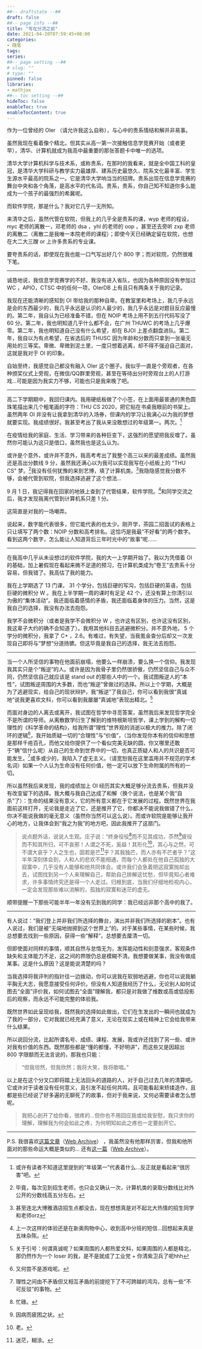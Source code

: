 ```yaml
---
##-- draftstate --##
draft: false
##-- page info --##
title: "写在分流之前"
date: 2021-04-20T07:59:45+08:00
categories:
- 随笔
tags:
series:
##-- page setting --##
# slug: ""
# type: ""
pinned: false
libraries:
- mathjax 
##-- toc setting --##
hideToc: false
enableToc: true
enableTocContent: true
---
```


作为一位曾经的 OIer （请允许我这么自称），与心中的贵系情结和解并非易事。

<!--more-->

虽然我现在看着像个精北，但其实从高一第一次接触信息学竞赛开始（或者更早），清华、计算机就成为我高中最重要的那张答题卡中唯一的选项。

清华大学计算机科学与技术系，或称贵系，在那时的我看来，就是全中国工科的皇冠，是清华大学科研与教学实力最雄厚、建系历史最悠久、院系文化最丰富、学生生源水平最高的院系之一。它是清华大学响当当的招牌。贵系出现在信息学竞赛的舞台中央和各个角落，是高水平的代名词。贵系，贵系，你自己知不知道你多么能成为一个孩子的最强烈的希冀呢。

而软件学院，那是什么？我对它几乎一无所知。

来清华之后，虽然代管在软院，但我上的几乎全是贵系的课，wyp 老师的程设，myc 老师的离散一，邓老师的 dsa ，yhl 的老师的 oop ，甚至还去旁听 zxp 老师的离散二（离散二是我唯一本院老师的课程）；即使今天已经确定留在软院，也想在大二大三蹭 or 上许多贵系的专业课。

要夸贵系的话，即使现在我也能一口气写出好几个 800 字；而对软院，仍然很难下笔。

---

诚恳地说，我信息学竞赛学的不好。我没有进入省队，也因为各种原因没有参加过 WC ，APIO，CTSC 中的任何一项，OIerDB 上有且只有两条关于我的记录。

我现在还能清晰的感知到 OI 带给我的那种自卑。在教室里和考场上，我几乎永远是会的东西最少的，我几乎永远是认识的人最少的，我几乎永远是对题目反应最慢的。第二年，我自认为已经准备不错，但在 NOIP 考场上用不到五行代码写没了 60 分。第二年，我也明知道几乎什么都不会，在广州 THUWC 的考场上几乎爆零。第二年，我也明知道自己没有什么希望，却在 BJOI 上差点翻盘进队。第二年，我自以为有点希望，在省选后的 THUSC 因为年龄和分数而只拿到一张毫无用处的三等奖。卑微、卑微到泥土里，一度只想着逃离，却不得不强迫自己面对，这就是我对于 OI 的印象。

自始至终，我感觉自己都没有融入 OIer 这个圈子。我似乎一直是个旁观者，在各种颁奖仪式上旁观，在微信/QQ群里旁观，甚至在等待出分时旁观台上的人打游戏...可能是因为我实力不够，可能也只是我来晚了吧。

---

高二下学期期中，我回归课内。我用硬纸板做了个小签，在上面用最普通的黑色圆珠笔描出来几个粗笔画的字符：THU CS 2020，把它贴在书桌我眼前的书架上。虽然两年 OI 并没有让我拿到清华的入场券，但课内的学习让我满心以为我的梦想就要实现。我成绩很好。我甚至考出了我从来没敢想过的年级第一。两次。[^1]

在疫情给我的家庭、生活、学习带来的各种巨变下，这强烈的愿望把我反噬了。虽然你可能认为这只是借口，虽然我也是这么认为。

或许是个意外，或许并不意外，我高考考出了我整个高三以来的最差成绩。虽然我还是高出分数线 9 分，虽然我还满心以为我可以实现我写在小纸板上的 "THU CS" 梦。[^2]我没有任何犹豫的来到艺博，填了计算机类。[^3]我隐隐感觉我分数不够，会被代管到软院，但我选择逃避了这个想法...

9 月 1 日，我记得我在回家的地铁上查到了代管结果，软件学院。[^4]和同学交流之后，我才发现我离代管到计算机系只差 1 分。

这简直是对我的一场嘲弄。

说起来，数字能代表很多，但它能代表的也太少。刚开学，茶园二招面试的表格上只让填写了两个数：NOIP 分数和高考排名。这恰巧是我最“不好看”的两个数字。看到这两个数字，怎么能让人知道背后三年时光中的“故事”呢……

---

在我高中几乎从未设想过的软件学院，我的大一上学期开始了。我以为凭借着 OI 的基础，加上暑假现在看起来微不足道的预习，在计算机类成为“卷王”去贵系十分容易，但我错了。我高估了我的能力。

我在上学期选了 13 门课， 31 个学分，包括巨硬的写沟，包括巨硬的英语，包括巨硬的微积分 W 。我在上半学期一周的课时有足足 42 个，还没有算上你清引以为傲的“集体活动”。我还面临着感情的矛盾，我还面临着身体的压力。当然，这是我自己的选择，我没有办法去抱怨。

我学不会微积分（或者是我学不会微积分 W ，也许这有区别，也许这没有区别， 我这辈子大约的确不会知道了）。我用其他科目去逃避微积分。并不意外地， 5 个学分的微积分，我拿了 C+ ，2.6。有难过，有失望，当我氪金查分后却又一次发现自己即将与“梦想”分道扬镳。但这毕竟是我自己的选择，我无法去抱怨。

---

当一个人所坚信的事物在他面前崩塌，他要么一样崩溃，要么换一个信仰。我发现我其实只是个“叛逆”的人。或许是因为我骨子里仍然很骄傲，仍然坚信自己与众不同，仍然坚信自己就应该是 stand out 的那些人中的一个。我试图叛逆人的“本性”，试图叛逆周围的大多数，而也“叛逆”曾做过的选择。所以上个学期，大概是为了逃避现实，给自己的现状辩护，我“叛逆”了我自己，你可以看到我很“真诚地”说我更喜欢文科，你可以看到我屡屡“真诚地”表现出精北。[^10]

而面对身边的人离去或离开，我试图在哲学中寻觅答案，虽然我后来发现哲学完全不是所谓的导师。从离散数学衍生了解到的维特根斯坦哲学，课上学到的解构一切理性的《科学革命的结构》，给我所谓“理性”世界观的消逝以极大的推力。除了闭环的逻辑[^5]，我开始质疑一切的“合理性”与“价值”，（当你发现你本有的信仰和思想是那样千疮百孔，而他又给你提供了一个看似完美无缺的圆，你又哪里还敢于“确”信什么呢）从自己的生命到世界中的一切，也真正质疑人和人的共识是否可能发生。[^6]或多或少的，我陷入了虚无主义。（请宽恕我在这里滥用并不规范的学术名词）如果一个人认为生命没有任何价值，他一定可以放下生命附属的所有的一切。

所以虽然我后来发现，我的成绩加上 OI 经历其实大概足够分流去贵系，但我并没有改变留下的选择。我大概与我自己达成了和解（换个说法，也是某个我“自杀”了）：生命的结果没有意义，它的所有意义都在于它发展的过程。既然世界在我面前这样打开，无论我是走近了它，还是推开了它，你都决不能说我做错了什么，你决不能说我做的毫无意义（虽然你当然可以这么说）。而或许软院是能够让我开心的地方，让我体会到“我之为我”的地方吧，因此我推开了这扇门。

> 说点题外话，说说人生观。庄子说：“终身役役[^14]而不见其成功，苶然[^13]疲役而不知其所归，可不哀邪！人谓之不死，奚益！其形化[^12]，其心与之然，可不谓大哀乎？人之生也，固若是芒[^11]乎？其我独芒，而人亦有不芒者乎？”这半年深刻体会到，人和人的悲欢不能相通，而每个人都处在他自己孤独的大寂寞中，几乎没有人能够和他共同体会。或许我们会急着把这寂寞抛却出去，试图找到另一个人来理解自己，帮助自己排解这忧愁，但毕竟知心者难求，许多事情终究还是得一个人走过。归根到底，当我们仔细地检视内心，一定会发现那些难以消解的，孤独的寂寞和迷茫的虚无。

[^12]: 老。
[^11]: 迷茫，糊涂。
[^13]: 因病而疲困之状。
[^14]: 忙碌。

顺带提醒一下那些可能半年一年没有见到我的同学：我已经远非那个高中的我了。

---

有人说过：“我们登上并非我们所选择的舞台，演出并非我们所选择的剧本”。也有人说过，我们是被“无端地抛掷到这个世界上”的。对于某些事情，在某些时候，我总想要去找到一些原因，获得一些“解释”，总想要去厘清一切。

但即使面对同样的事情，顺其自然与怠惰无为，发挥能动性和刻意强求，客观条件缺失和主体能力不足，这之间的界限仍总是模糊不清。我想要做某事，我没有做成某事。这是什么原因？这是能说清楚的吗？

当我选择将我评判的指针往一边拨动，你可以说我在软弱地逃避，你也可以说我躺平胸无大志，我愿意接受任何评价。但没有人知道我经历了什么，无论别人如何试图去“全面”评价我，如何试图去“全面”理解我，都只是对我做了维数或高或低投影后的观察，而永远不可能完整的体验我。

既然世界如此呈现给我，既然我的选择如此做出，它们在生发出的一瞬间也就成为了我的一部分，它对我就已经充满了意义，无论在现实上或在精神上它会给我带来什么结果。

所以说回分流，比起所谓名号、成绩、课程、发展，我或许还找到了另一些、或许对我有价值的东西。既然那些都是“懂的都懂，不好明讲”，而这些又是因超出 800 字限额而无法言说的，那我也只能：

> “但我坦然，但我欣然；我将大笑，我将歌唱。”

以上是在这个分叉口即将踏上无法回头的道路的人，对于自己过去几年的清算吧。它或许对于读者没有任何意义，且引发不起任何共鸣，且可能看起来矫揉造作，且都是些已经说了好多遍的无聊死了的故事，但对于我来说，又何必需要读者怎么想呢。

> 我把心剖开了给你看，很疼的...但你也不用回应我或给我安慰，我只求你的理解，理解我为何会如此之疼，为何明知如此之疼也一定要剖开它。

---

P.S. 我很喜欢[这篇文章](https://www.cnblogs.com/CQzhangyu/p/8757042.html)（[Web Archive](http://web.archive.org/web/20210420050600/https://www.cnblogs.com/CQzhangyu/p/8757042.html)） ，我虽然没有他那样厉害，但我和他所面对的那些命运大概是类似的... 还有[这一篇](https://blog.csdn.net/weixin_30326745/article/details/99035461)（[Web Archive](http://web.archive.org/web/20210420050444/https://blog.csdn.net/weixin_30326745/article/details/99035461)）。

[^1]: 或许有读者不知道这里提到的“年级第一”代表着什么...反正就是看起来“很厉害”吧。
[^2]: 毕竟，每次见到招生老师，也只会又确认一次，计算机类的录取分数线比对外公开的分数线高五分左右。
[^3]: 甚至连北大博雅酒店招生点都没去，现在想想真是对不起北大热情的招生同学和老师orz
[^4]: 上一次这样的体验还是在新奥购物中心，收到高中分班的短信...回想起来真是五味杂陈。
[^5]: 又何尝不是游戏呢。
[^6]: 理性之间由不矛盾但又相互矛盾的前提挖下了不可跨越的鸿沟，总有一些“不可反驳”的事物。
[^10]: 关于引号：何谓真诚呢？如果周围的人都热爱文科，如果周围的人都是精北，那仍然作为一个 loser 的我，是不是就成了工业党 + 你清紫卫兵了呢hhh